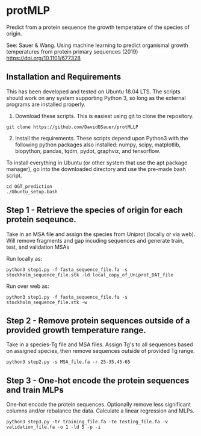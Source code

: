 # protMLP
Predict from a protein sequence the growth temperature of the species of origin.

See: Sauer & Wang. Using machine learning to predict organismal growth temperatures from protein primary sequences (2019) https://doi.org/10.1101/677328

## Installation and Requirements
This has been developed and tested on Ubuntu 18.04 LTS. The scripts should work on any system supporting Python 3, so long as the external programs are installed properly.

1. Download these scripts. This is easiest using git to clone the repository.
```
git clone https://github.com/DavidBSauer/protMLLP
```

2. Install the requirements.
These scripts depend upon Python3 with the following python packages also installed: numpy, scipy, matplotlib, biopython, pandas, tqdm, pydot, graphviz, and tensorflow.

To install everything in Ubuntu (or other system that use the apt package manager), go into the downloaded directory and use the pre-made bash script. 
```
cd OGT_prediction
./Ubuntu_setup.bash
```

## Step 1 - Retrieve the species of origin for each protein seqeunce.
Take in an MSA file and assign the species from Uniprot (locally or via web). Will remove fragments and gap incuding sequences and generate train, test, and validation MSAs

Run locally as:
```
python3 step1.py -f fasta_sequence_file.fa -s stockholm_sequence_file.stk -ld local_copy_of_Uniprot_DAT_file
```

Run over web as:
```
python3 step1.py -f fasta_sequence_file.fa -s stockholm_sequence_file.stk -w
```


## Step 2 - Remove protein sequences outside of a provided growth temperature range.
Take in a species-Tg file and MSA files. Assign Tg's to all sequences based on assigned species, then remove sequences outside of provided Tg range.

```
python3 step2.py -s MSA_file.fa -r 25-35,45-65
```

## Step 3 - One-hot encode the protein sequences and train MLPs
One-hot encode the protein sequences. Optionally remove less significant columns and/or rebalance the data. Calculate a linear regression and MLPs.

```
python3 step3.py -tr training_file.fa -te testing_file.fa -v validation_file.fa -o 1 -ld 5 -p -i
```
